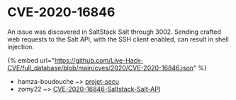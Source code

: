# CVE-2020-16846

An issue was discovered in SaltStack Salt through 3002. Sending crafted web requests to the Salt API, with the SSH client enabled, can result in shell injection.

{% embed url="https://github.com/Live-Hack-CVE/full_database/blob/main/cves/2020/CVE-2020-16846.json" %}


* hamza-boudouche ~> [projet-secu](https://www.alice-snow.ru/2020/database/cve-2020-16846/projet-secu-hamza-boudouche)
* zomy22 ~> [CVE-2020-16846-Saltstack-Salt-API](https://www.alice-snow.ru/2020/database/cve-2020-16846/cve-2020-16846-saltstack-salt-api-zomy22)